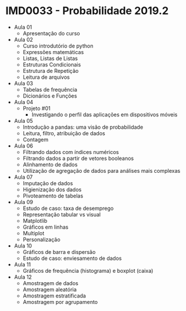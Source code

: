 # IMD0033 - Probabilidade 2019.2

- Aula 01
	- Apresentação do curso
- Aula 02
	- Curso introdutório de python
	- Expressões matemáticas
	- Listas, Listas de Listas
	- Estruturas Condicionais
	- Estrutura de Repetição
	- Leitura de arquivos
- Aula 03
	- Tabelas de frequência
	- Dicionários e Funções
- Aula 04
	- Projeto #01
		- Investigando o perfil das aplicações em dispositivos móveis
- Aula 05
	- Introdução a pandas: uma visão de probabilidade
	- Leitura, filtro, atribuição de dados
	- Contagem
- Aula 06
	- Filtrando dados com índices numéricos
	- Filtrando dados a partir de vetores booleanos
	- Alinhamento de dados
	- Utilização de agregação de dados para análises mais complexas
- Aula 07
	- Imputação de dados
	- Higienização dos dados
	- Pivoteamento de tabelas
- Aula 09
	- Estudo de caso: taxa de desemprego
	- Representação tabular vs visual
	- Matplotlib
	- Gráficos em linhas
	- Multiplot
	- Personalização 
- Aula 10
	- Gráficos de barra e dispersão
	- Estudo de caso: enviesamento de dados
- Aula 11
	- Gráficos de frequência (histograma) e boxplot (caixa)
- Aula 12
	- Amostragem de dados
	- Amostragem aleatória
	- Amostragem estratificada
	- Amostragem por agrupamento
